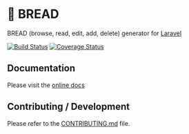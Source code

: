 # 🍞 BREAD

BREAD (browse, read, edit, add, delete) generator for [Laravel](https://laravel.com/)

[![Build Status](https://travis-ci.org/boldbrush/bread.svg?branch=master)](https://travis-ci.org/boldbrush/bread)
[![Coverage Status](https://coveralls.io/repos/github/boldbrush/bread/badge.svg?branch=master)](https://coveralls.io/github/boldbrush/bread?branch=master)

## Documentation

Please visit the [online docs](https://boldbrush.github.io/bread)

## Contributing / Development

Please refer to the [CONTRIBUTING.md](./CONTRIBUTING.md) file.
